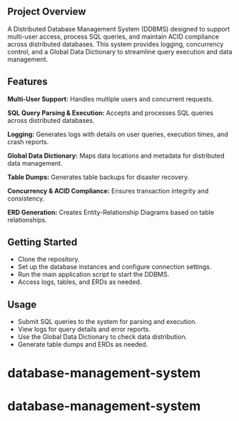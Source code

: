 ## Project Overview

A Distributed Database Management System (DDBMS) designed to support multi-user access, process SQL queries, and maintain ACID compliance across distributed databases. This system provides logging, concurrency control, and a Global Data Dictionary to streamline query execution and data management.

## Features

**Multi-User Support:** Handles multiple users and concurrent requests.

**SQL Query Parsing & Execution:** Accepts and processes SQL queries across distributed databases.

**Logging:** Generates logs with details on user queries, execution times, and crash reports.

**Global Data Dictionary:** Maps data locations and metadata for distributed data management.

**Table Dumps:** Generates table backups for disaster recovery.

**Concurrency & ACID Compliance:** Ensures transaction integrity and consistency.

**ERD Generation:** Creates Entity-Relationship Diagrams based on table relationships.

## Getting Started

- Clone the repository.
- Set up the database instances and configure connection settings.
- Run the main application script to start the DDBMS.
- Access logs, tables, and ERDs as needed.

## Usage

- Submit SQL queries to the system for parsing and execution.
- View logs for query details and error reports.
- Use the Global Data Dictionary to check data distribution.
- Generate table dumps and ERDs as needed.
# database-management-system
# database-management-system
